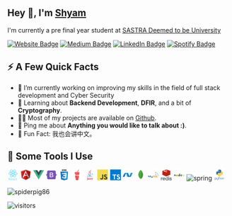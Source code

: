 <h2>Hey 👋, I'm <a href="https://nitr0s.me/">Shyam</a></h2>
<p>I'm currently a pre final year student at <a href="https://sastra.edu">SASTRA Deemed to be University</a></p>
<p><a href="https://nitr0s.me"><img src="https://img.shields.io/badge/-nitr0s.me-4E69C8?style=flat-square&amp;labelColor=4E69C8&amp;logo=Firefox&amp;link=https://nitr0s.me" alt="Website Badge"></a> <a href="https://medium.com/@nitroze"><img src="https://img.shields.io/badge/-@nitroze-14c767?style=flat-square&amp;labelColor=14c767&amp;logo=Medium&amp;link=https://medium.com/@nitroze" alt="Medium Badge"></a> <a href="https://www.linkedin.com/in/shyam-sunder-saravanan-1587b4173/"><img src="https://img.shields.io/badge/-@Shyam Sunder Saravanan-0077B5?style=flat-square&amp;labelColor=0077B5&amp;logo=LinkedIn&amp;link=https://www.linkedin.com/in/shyam-sunder-saravanan-1587b4173/" alt="LinkedIn Badge"></a> <a href="https://open.spotify.com/user/1235099575"><img src="https://img.shields.io/badge/-@Nitro moods-1ED760?style=flat-square&amp;labelColor=fff&amp;logo=Spotify&amp;link=https://open.spotify.com/user/1235099575" alt="Spotify Badge"></a></p>

<h2>⚡️ A Few Quick Facts</h2>
<ul>
<li>🔭 I’m currently working on improving my skills in the field of full stack development and Cyber Security</li>
<li>🧐 Learning about <strong>Backend Development</strong>, <strong>DFIR</strong>, and a bit of <strong>Cryptography</strong>.</li>
<li>👨‍💻 Most of my projects are available on <a href="https://github.com/ShyamSunder149">Github</a>.</li>
<li>💬 Ping me about <strong>Anything you would like to talk about :)</strong>.</li>
<li>🎉 Fun Fact: 我也会讲中文。</li>
</ul>

<h2>🚀 Some Tools I Use</h2>
<p align="left">
<img src="https://raw.githubusercontent.com/devicons/devicon/master/icons/react/react-original-wordmark.svg" alt="react" width="25" height="25" />
<img src="https://raw.githubusercontent.com/devicons/devicon/master/icons/angularjs/angularjs-original.svg" alt="angular-js" width="25" height="25" />
<img src="https://raw.githubusercontent.com/devicons/devicon/master/icons/vuejs/vuejs-original.svg" alt="vue" width="25" height="25" />
<img src="https://raw.githubusercontent.com/devicons/devicon/master/icons/bootstrap/bootstrap-plain.svg" alt="bootstrap" width="25" height="25" />
<img src="https://raw.githubusercontent.com/devicons/devicon/master/icons/css3/css3-original-wordmark.svg" alt="css3" width="25" height="25" />
<img src="https://raw.githubusercontent.com/devicons/devicon/master/icons/gulp/gulp-plain.svg" alt="gulp" width="25" height="25" />
<img src="https://raw.githubusercontent.com/devicons/devicon/master/icons/java/java-original-wordmark.svg" alt="java" width="25" height="25" />
<img src="https://raw.githubusercontent.com/devicons/devicon/master/icons/javascript/javascript-original.svg" alt="javascript" width="25" height="25" />
<img src="https://raw.githubusercontent.com/devicons/devicon/master/icons/typescript/typescript-original.svg" alt="typescript" width="25" height="25" />
<img src="https://raw.githubusercontent.com/devicons/devicon/master/icons/dot-net/dot-net-original.svg" alt=".NET" width="25" height="25" />
<img src="https://raw.githubusercontent.com/devicons/devicon/master/icons/mongodb/mongodb-original.svg" alt="mongodb" width="25" height="25" />
<img src="https://raw.githubusercontent.com/devicons/devicon/master/icons/mysql/mysql-original-wordmark.svg" alt="mysql" width="25" height="25" />
<img src="https://raw.githubusercontent.com/devicons/devicon/master/icons/redis/redis-original-wordmark.svg" alt="redis" width="25" height="25" />
<img src="https://raw.githubusercontent.com/devicons/devicon/master/icons/nodejs/nodejs-original-wordmark.svg" alt="nodejs" width="25" height="25" />
<img src="https://www.vectorlogo.zone/logos/springio/springio-icon.svg" alt="spring" width="25" height="25" />
<img src="https://raw.githubusercontent.com/devicons/devicon/master/icons/python/python-original-wordmark.svg" alt="python" width="25" height="25" />

</p>
<img src="https://github-readme-stats.vercel.app/api?username=spiderpig86&show_icons=true&count_private=true" alt="spiderpig86" />
<p><img src="https://visitor-badge.glitch.me/badge?page_id=Spiderpig86.Spiderpig86" alt="visitors"></p>








